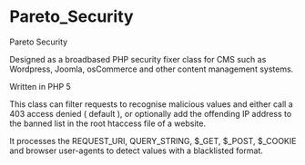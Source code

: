 Pareto_Security
===============

Pareto Security

Designed as a broadbased PHP security fixer class for CMS such as Wordpress, Joomla, osCommerce and other content management systems.

Written in PHP 5

This class can filter requests to recognise malicious values and either call a 403 access denied ( default ), or optionally add the offending IP address to the banned list in the root htaccess file of a website.

It processes the REQUEST_URI, QUERY_STRING, $_GET, $_POST, $_COOKIE and browser user-agents to detect values with a blacklisted format.
